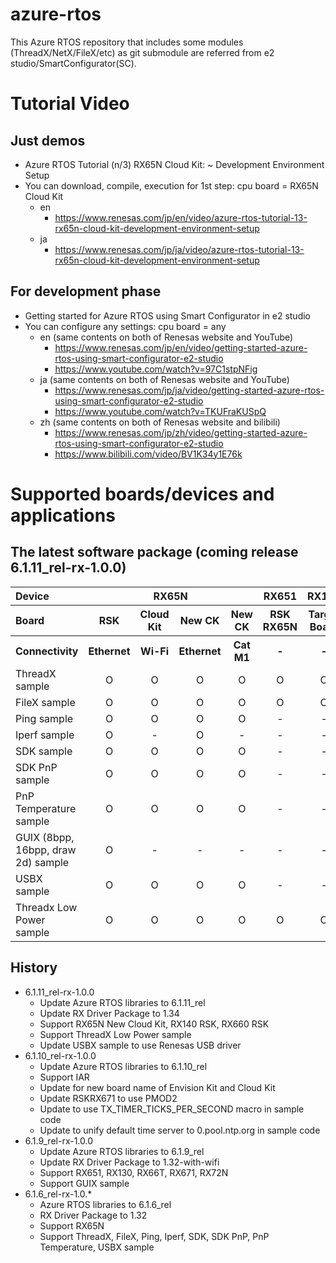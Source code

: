 # azure-rtos
This Azure RTOS repository that includes some modules (ThreadX/NetX/FileX/etc) as git submodule are referred from e2 studio/SmartConfigurator(SC).

# Tutorial Video
## Just demos
* Azure RTOS Tutorial (n/3) RX65N Cloud Kit: ~ Development Environment Setup
* You can download, compile, execution for 1st step: cpu board = RX65N Cloud Kit
  * en
    * https://www.renesas.com/jp/en/video/azure-rtos-tutorial-13-rx65n-cloud-kit-development-environment-setup
  * ja
    * https://www.renesas.com/jp/ja/video/azure-rtos-tutorial-13-rx65n-cloud-kit-development-environment-setup

## For development phase
* Getting started for Azure RTOS using Smart Configurator in e2 studio
* You can configure any settings: cpu board = any
  * en (same contents on both of Renesas website and YouTube)
    * https://www.renesas.com/jp/en/video/getting-started-azure-rtos-using-smart-configurator-e2-studio
    * https://www.youtube.com/watch?v=97C1stpNFig
  * ja (same contents on both of Renesas website and YouTube)
    * https://www.renesas.com/jp/ja/video/getting-started-azure-rtos-using-smart-configurator-e2-studio
    * https://www.youtube.com/watch?v=TKUFraKUSpQ
  * zh (same contents on both of Renesas website and bilibili)
    * https://www.renesas.com/jp/zh/video/getting-started-azure-rtos-using-smart-configurator-e2-studio
    * https://www.bilibili.com/video/BV1K34y1E76k

# Supported boards/devices and applications
## The latest software package (coming release 6.1.11_rel-rx-1.0.0)
<table>
  <tr>
    <th align="left">Device</th>
    <th colspan="4">RX65N</th>
    <th>RX651</th>
    <th>RX130</th>
    <th>RX140</th>
    <th>RX660</th>
    <th>RX66T</th>
    <th>RX72N</th>
    <th>RX671</th>
  </tr>
  <tr>
    <th align="left">Board</th>
    <th>RSK</th>
    <th>Cloud Kit</th>
    <th>New CK</th>
    <th>New CK</th>
    <th>RSK RX65N</th>
    <th>Target Board</th>
    <th>RSK</th>
    <th>RSK</th>
    <th>RSK</th>
    <th>Envision Kit</th>
    <th>RSK</th>
  </tr>
  <tr>
    <th align="left">Connectivity</th>
    <th>Ethernet</th>
    <th>Wi-Fi</th>
    <th>Ethernet</th>
    <th>Cat M1</th>
    <th>-</th>
    <th>-</th>
    <th>-</th>
    <th>-</th>
    <th>-</th>
    <th>Ethernet</th>
    <th>Wi-Fi</th>
  </tr>
  <tr align="center">
    <td align="left">ThreadX sample</td>
    <td>O</td>
    <td>O</td>
    <td>O</td>
    <td>O</td>
    <td>O</td>
    <td>O</td>
    <td>O</td>
    <td>O</td>
    <td>O</td>
    <td>O</td>
    <td>O</td>
  </tr>
  <tr align="center">
    <td align="left">FileX sample</td>
    <td>O</td>
    <td>O</td>
    <td>O</td>
    <td>O</td>
    <td>O</td>
    <td>O</td>
    <td>O</td>
    <td>O</td>
    <td>O</td>
    <td>O</td>
    <td>O</td>
  </tr>
  <tr align="center">
    <td align="left">Ping sample</td>
    <td>O</td>
    <td>O</td>
    <td>O</td>
    <td>O</td>
    <td>-</td>
    <td>-</td>
    <td>-</td>
    <td>-</td>
    <td>-</td>
    <td>O</td>
    <td>O</td>
  </tr>
  <tr align="center">
    <td align="left">Iperf sample</td>
    <td>O</td>
    <td>-</td>
    <td>O</td>
    <td>-</td>
    <td>-</td>
    <td>-</td>
    <td>-</td>
    <td>-</td>
    <td>-</td>
    <td>O</td>
    <td>-</td>
  </tr>
  <tr align="center">
    <td align="left">SDK sample</td>
    <td>O</td>
    <td>O</td>
    <td>O</td>
    <td>O</td>
    <td>-</td>
    <td>-</td>
    <td>-</td>
    <td>-</td>
    <td>-</td>
    <td>O</td>
    <td>O</td>
  </tr>
  <tr align="center">
    <td align="left">SDK PnP sample</td>
    <td>O</td>
    <td>O</td>
    <td>O</td>
    <td>O</td>
    <td>-</td>
    <td>-</td>
    <td>-</td>
    <td>-</td>
    <td>-</td>
    <td>O</td>
    <td>O</td>
  </tr>
  <tr align="center">
    <td align="left">PnP Temperature sample</td>
    <td>O</td>
    <td>O</td>
    <td>O</td>
    <td>O</td>
    <td>-</td>
    <td>-</td>
    <td>-</td>
    <td>-</td>
    <td>-</td>
    <td>O</td>
    <td>O</td>
  </tr>
  <tr align="center">
    <td align="left">GUIX (8bpp, 16bpp, draw 2d) sample</td>
    <td>O</td>
    <td>-</td>
    <td>-</td>
    <td>-</td>
    <td>-</td>
    <td>-</td>
    <td>-</td>
    <td>-</td>
    <td>-</td>
    <td>O</td>
    <td>-</td>
  </tr>
  <tr align="center">
    <td align="left">USBX sample</td>
    <td>O</td>
    <td>O</td>
    <td>O</td>
    <td>O</td>
    <td>-</td>
    <td>-</td>
    <td>-</td>
    <td>-</td>
    <td>-</td>
    <td>-</td>
    <td>-</td>
  </tr>
  <tr align="center">
    <td align="left">Threadx Low Power sample</td>
    <td>O</td>
    <td>O</td>
    <td>O</td>
    <td>O</td>
    <td>O</td>
    <td>O</td>
    <td>O</td>
    <td>O</td>
    <td>-</td>
    <td>O</td>
    <td>O</td>
  </tr>
</table>

## History
* 6.1.11_rel-rx-1.0.0
  * Update Azure RTOS libraries to 6.1.11_rel
  * Update RX Driver Package to 1.34
  * Support RX65N New Cloud Kit, RX140 RSK, RX660 RSK
  * Support ThreadX Low Power sample
  * Update USBX sample to use Renesas USB driver
* 6.1.10_rel-rx-1.0.0
  * Update Azure RTOS libraries to 6.1.10_rel
  * Support IAR
  * Update for new board name of Envision Kit and Cloud Kit
  * Update RSKRX671 to use PMOD2
  * Update to use TX_TIMER_TICKS_PER_SECOND macro in sample code
  * Update to unify default time server to 0.pool.ntp.org in sample code
* 6.1.9_rel-rx-1.0.0
  * Update Azure RTOS libraries to 6.1.9_rel
  * Update RX Driver Package to 1.32-with-wifi
  * Support RX651, RX130, RX66T, RX671, RX72N
  * Support GUIX sample
* 6.1.6_rel-rx-1.0.*
  * Azure RTOS libraries to 6.1.6_rel
  * RX Driver Package to 1.32
  * Support RX65N
  * Support ThreadX, FileX, Ping, Iperf, SDK, SDK PnP, PnP Temperature, USBX sample